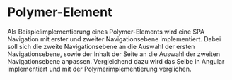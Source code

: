 # Polymer-Element

Als Beispielimplementierung eines Polymer-Elements wird eine SPA Navigation mit erster und zweiter Navigationsebene implementiert.
Dabei soll sich die zweite Navigationsebene an die Auswahl der ersten Navigationsebene, sowie der Inhalt der Seite an die Auswahl der zweiten Navigationsebene anpassen.
Vergleichend dazu wird das Selbe in Angular implementiert und mit der Polymerimplementierung verglichen.
